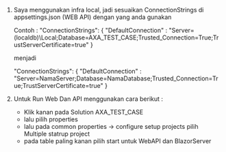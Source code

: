 1. Saya menggunakan infra local, jadi sesuaikan ConnectionStrings di appsettings.json (WEB API) dengan yang anda gunakan

    Contoh :
    "ConnectionStrings": {
        "DefaultConnection" : "Server=(localdb)\\Local;Database=AXA_TEST_CASE;Trusted_Connection=True;TrustServerCertificate=true"
    } 
    
    menjadi 
    
    "ConnectionStrings": {
        "DefaultConnection" : "Server=NamaServer;Database=NamaDatabase;Trusted_Connection=True;TrustServerCertificate=true"
    }


2. Untuk Run Web Dan API menggunakan cara berikut :
   - Klik kanan pada Solution AXA_TEST_CASE
   - lalu pilih properties
   - lalu pada common properties -> configure setup projects pilih Multiple statrup project
   - pada table paling kanan pilih start untuk WebAPI dan BlazorServer

